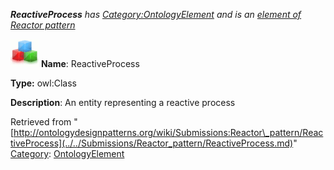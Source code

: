 ___ReactiveProcess__ has [Category:OntologyElement](../../Category/OntologyElement.md "Category:OntologyElement") and is an [element of](../../Property/ElementOf.md "Property:ElementOf") [Reactor pattern](../../Submissions/Reactor_pattern.md "Submissions:Reactor pattern")_


  




[![Class](../../images/thumb/2/27/Class.gif/45px-Class.gif)](../../Image/Class.gif.md "Class")
__Name__: ReactiveProcess 


__Type:__ owl:Class 


__Description__: An entity representing a reactive process 





Retrieved from "[http://ontologydesignpatterns.org/wiki/Submissions:Reactor\_pattern/ReactiveProcess](../../Submissions/Reactor_pattern/ReactiveProcess.md)"
 [Category](http://ontologydesignpatterns.org/wiki/Special:Categories "Special:Categories"): [OntologyElement](../../Category/OntologyElement.md "Category:OntologyElement")